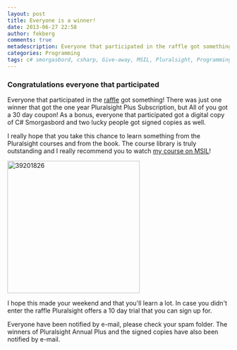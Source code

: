 ```yaml
---
layout: post
title: Everyone is a winner!
date: 2013-06-27 22:58
author: fekberg
comments: true
metadescription: Everyone that participated in the raffle got something! Enjoy!
categories: Programming
tags: c# smorgasbord, csharp, Give-away, MSIL, Pluralsight, Programming, Raffle
---
```

<h3>Congratulations everyone that participated</h3>
Everyone that participated in the <a href="http://filipekberg.se/2013/06/17/win-a-pluralsight-one-year-subscription-and-c-smorgasbord/" target="_blank">raffle</a> got something! There was just one winner that got the one year Pluralsight Plus Subscription, but All of you got a 30 day coupon! As a bonus, everyone that participated got a digital copy of C# Smorgasbord and two lucky people got signed copies as well.<!--excerpt-->

I really hope that you take this chance to learn something from the Pluralsight courses and from the book. The course library is truly outstanding and I really recommend you to watch <a href="http://pluralsight.com/training/Courses/TableOfContents/msil-csharp-developer" target="_blank">my course on MSIL</a>!

<img src="http://cdn.filipekberg.se/fekberg-blog/wp-content/uploads/2013/06/39201826.jpg" alt="39201826" width="300" height="300" class="alignright size-full wp-image-1980" />

I hope this made your weekend and that you'll learn a lot. In case you didn't enter the raffle Pluralsight offers a 10 day trial that you can sign up for.

Everyone have been notified by e-mail, please check your spam folder. The winners of Pluralsight Annual Plus and the signed copies have also been notified by e-mail.
